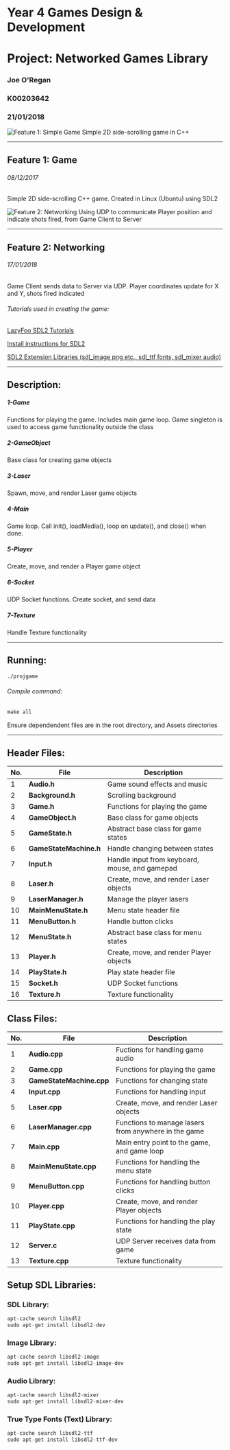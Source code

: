 # Year 4 Games Design & Development 
# Project: Networked Games Library
### Joe O'Regan
### K00203642
### 21/01/2018

![Feature 1: Simple Game](https://raw.githubusercontent.com/joeaoregan/Yr4-Project-Networked-Games-Library/master/Screenshots/Feature1.png "Simple 2D Side-scrolling C++ game created using SDL2")
Simple 2D side-scrolling game in C++

---

## Feature 1: Game

###### 08/12/2017

Simple 2D side-scrolling C++ game. Created in Linux (Ubuntu) using SDL2

![Feature 2: Networking](https://raw.githubusercontent.com/joeaoregan/Yr4-Project-Networked-Games-Library/master/Screenshots/Feature2.png "Coordinates and shots fired data sending using UDP to Server")
Using UDP to communicate Player position and indicate shots fired, from Game Client to Server

---

## Feature 2: Networking

###### 17/01/2018

Game Client sends data to Server via UDP. Player coordinates update for X and Y, shots fired indicated


###### Tutorials used in creating the game:

[LazyFoo SDL2 Tutorials](http://lazyfoo.net/tutorials/SDL/)

[Install instructions for SDL2](http://lazyfoo.net/tutorials/SDL/01_hello_SDL/linux/index.php)

[SDL2 Extension Libraries (sdl_image png etc., sdl_ttf fonts, sdl_mixer audio) ](http://lazyfoo.net/tutorials/SDL/06_extension_libraries_and_loading_other_image_formats/linux/index.php)

---


## Description:

##### 1-Game

Functions for playing the game. Includes main game loop. Game singleton is used to access game functionality outside the class

##### 2-GameObject

Base class for creating game objects

##### 3-Laser

Spawn, move, and render Laser game objects

##### 4-Main

Game loop. Call init(), loadMedia(), loop on update(), and close() when done. 

##### 5-Player

Create, move, and render a Player game object

##### 6-Socket

UDP Socket functions. Create socket, and send data

##### 7-Texture

Handle Texture functionality

---

## Running:

```c.
./projgame
```

###### Compile command:
```c
make all
```
Ensure dependendent files are in the root directory, and Assets directories

---

## Header Files:

| No. | File        | Description |
| --- | ------------- |-------------|
| 1 | **Audio.h** | Game sound effects and music |
| 2 | **Background.h** | Scrolling background |
| 3 | **Game.h** | Functions for playing the game |
| 4 | **GameObject.h** | Base class for game objects |
| 5 | **GameState.h** | Abstract base class for game states |
| 6 | **GameStateMachine.h** | Handle changing between states |
| 7 | **Input.h** | Handle input from keyboard, mouse, and gamepad |
| 8 | **Laser.h** | Create, move, and render Laser objects |
| 9 | **LaserManager.h** | Manage the player lasers |
| 10 | **MainMenuState.h** | Menu state header file |
| 11 | **MenuButton.h** | Handle button clicks |
| 12 | **MenuState.h** | Abstract base class for menu states |
| 13 | **Player.h** | Create, move, and render Player objects |
| 14 | **PlayState.h** | Play state header file|
| 15 | **Socket.h** | UDP Socket functions |
| 16 | **Texture.h** | Texture functionality |

## Class Files:

| No. |File        | Description           |
| --- | ------------- |-------------|
| 1 | **Audio.cpp** | Fuctions for handling game audio |
| 2 | **Game.cpp** | Functions for playing the game |
| 3 | **GameStateMachine.cpp** | Functions for changing state |
| 4 | **Input.cpp** | Functions for handling input |
| 5 | **Laser.cpp** | Create, move, and render Laser objects |
| 6 | **LaserManager.cpp** | Functions to manage lasers from anywhere in the game |
| 7 | **Main.cpp** | Main entry point to the game, and game loop |
| 8 | **MainMenuState.cpp** | Functions for handling the menu state |
| 9 | **MenuButton.cpp** | Functions for handling button clicks |
| 10 | **Player.cpp** | Create, move, and render Player objects |
| 11 | **PlayState.cpp** | Functions for handling the play state |
| 12 | **Server.c** | UDP Server receives data from game |
| 13 | **Texture.cpp** | Texture functionality |
 
## Setup SDL Libraries:

### SDL Library:
```c
apt-cache search libsdl2
sudo apt-get install libsdl2-dev
```

### Image Library:
```c
apt-cache search libsdl2-image
sudo apt-get install libsdl2-image-dev
```

### Audio Library:
```c
apt-cache search libsdl2-mixer
sudo apt-get install libsdl2-mixer-dev
```

### True Type Fonts (Text) Library:
```c
apt-cache search libsdl2-ttf
sudo apt-get install libsdl2-ttf-dev
```




